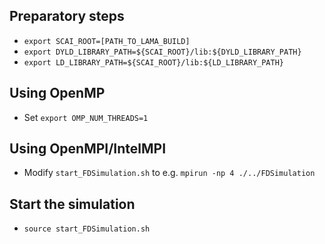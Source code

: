 ## Preparatory steps
- `export SCAI_ROOT=[PATH_TO_LAMA_BUILD]`
- `export DYLD_LIBRARY_PATH=${SCAI_ROOT}/lib:${DYLD_LIBRARY_PATH}`
- `export LD_LIBRARY_PATH=${SCAI_ROOT}/lib:${LD_LIBRARY_PATH}`

## Using OpenMP
- Set `export OMP_NUM_THREADS=1`

## Using OpenMPI/IntelMPI
- Modify `start_FDSimulation.sh` to e.g. `mpirun -np 4 ./../FDSimulation`

## Start the simulation
- `source start_FDSimulation.sh`
